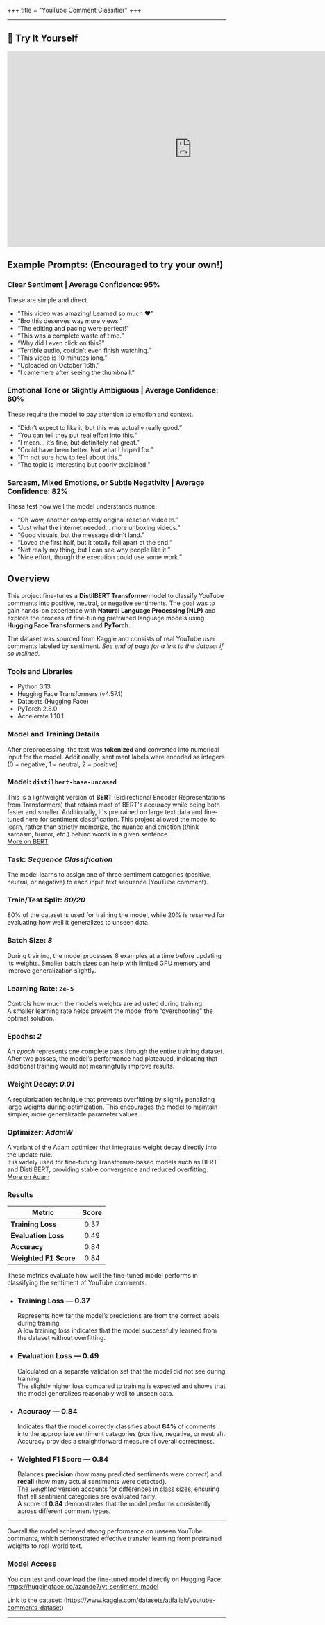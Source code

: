 +++
title = "YouTube Comment Classifier"
+++

<hr>

## 🧠 Try It Yourself

<iframe
	src="https://azande7-yt-sentiment-demo.hf.space"
	frameborder="0"
	width="850"
	height="450"
  scrolling="no"
></iframe>

## Example Prompts: (Encouraged to try your own!)
### Clear Sentiment | Average Confidence: 95%   
These are simple and direct.
- "This video was amazing! Learned so much ❤️”
- “Bro this deserves way more views.”
- “The editing and pacing were perfect!”
- “This was a complete waste of time.”
- “Why did I even click on this?”
- “Terrible audio, couldn’t even finish watching.”
- "This video is 10 minutes long.”
- “Uploaded on October 16th.”
- “I came here after seeing the thumbnail.”

### Emotional Tone or Slightly Ambiguous | Average Confidence: 80%  
These require the model to pay attention to emotion and context.  
- “Didn’t expect to like it, but this was actually really good.”
- “You can tell they put real effort into this.”
- “I mean… it’s fine, but definitely not great.”
- “Could have been better. Not what I hoped for.”
- “I’m not sure how to feel about this.”
- “The topic is interesting but poorly explained.”

### Sarcasm, Mixed Emotions, or Subtle Negativity | Average Confidence: 82%  
These test how well the model understands nuance. 
- “Oh wow, another completely original reaction video 🙄.”
- “Just what the internet needed… more unboxing videos.”
- “Good visuals, but the message didn’t land.”
- “Loved the first half, but it totally fell apart at the end.”
- “Not really my thing, but I can see why people like it.”
- “Nice effort, though the execution could use some work.”


## Overview

This project fine-tunes a **DistilBERT Transformer**model to classify YouTube comments into positive, neutral, or negative sentiments.
The goal was to gain hands-on experience with **Natural Language Processing (NLP)** and explore the process of fine-tuning pretrained language models using **Hugging Face Transformers** and **PyTorch**.

The dataset was sourced from Kaggle and consists of real YouTube user comments labeled by sentiment. *See end of page for a link to the dataset if so inclined.*


### Tools and Libraries
- Python 3.13
- Hugging Face Transformers (v4.57.1)
- Datasets (Hugging Face)
- PyTorch 2.8.0
- Accelerate 1.10.1

### Model and Training Details
After preprocessing, the text was **tokenized** and converted into numerical input for the model. Additionally, sentiment labels were encoded as integers (0 = negative, 1 = neutral, 2 = positive)

### Model: `distilbert-base-uncased`    
This is a lightweight version of **BERT** (Bidirectional Encoder Representations from Transformers) that retains most of BERT's accuracy while being both faster and smaller. Additionally, it's pretrained on large text data and fine-tuned here for sentiment classification. This project allowed the model to learn, rather than strictly memorize, the nuance and emotion (think sarcasm, humor, etc.) behind words in a given sentence.   
[More on BERT](/projects/yt-classifier/_bert-info/)

### Task: *Sequence Classification* 
The model learns to assign one of three sentiment categories (positive, neutral, or negative) to each input text sequence (YouTube comment).

### Train/Test Split: *80/20*   
80% of the dataset is used for training the model, while 20% is reserved for evaluating how well it generalizes to unseen data.

### Batch Size: *8* 
During training, the model processes 8 examples at a time before updating its weights. Smaller batch sizes can help with limited GPU memory and improve generalization slightly.

### Learning Rate: `2e-5`  
Controls how much the model’s weights are adjusted during training.  
A smaller learning rate helps prevent the model from “overshooting” the optimal solution.

### Epochs: *2*
An *epoch* represents one complete pass through the entire training dataset.  
After two passes, the model’s performance had plateaued, indicating that additional training would not meaningfully improve results.

### Weight Decay: *0.01*
A regularization technique that prevents overfitting by slightly penalizing large weights during optimization. This encourages the model to maintain simpler, more generalizable parameter values.

### Optimizer: *AdamW*  
A variant of the Adam optimizer that integrates weight decay directly into the update rule.  
It is widely used for fine-tuning Transformer-based models such as BERT and DistilBERT, providing stable convergence and reduced overfitting.   
[More on Adam](/projects/yt-classifier/_adam-info/)

### Results
| Metric | Score |
|---------|:------:|
| **Training Loss** | 0.37 |
| **Evaluation Loss** | 0.49 |
| **Accuracy** | 0.84 |
| **Weighted F1 Score** | 0.84 |

These metrics evaluate how well the fine-tuned model performs in classifying the sentiment of YouTube comments.

- ### **Training Loss — 0.37**  
  Represents how far the model’s predictions are from the correct labels during training.  
  A low training loss indicates that the model successfully learned from the dataset without overfitting.

- ### **Evaluation Loss — 0.49**  
  Calculated on a separate validation set that the model did not see during training.  
  The slightly higher loss compared to training is expected and shows that the model generalizes reasonably well to unseen data.

- ### **Accuracy — 0.84**  
  Indicates that the model correctly classifies about **84%** of comments into the appropriate sentiment categories (positive, negative, or neutral).  
  Accuracy provides a straightforward measure of overall correctness.

- ### **Weighted F1 Score — 0.84**  
  Balances **precision** (how many predicted sentiments were correct) and **recall** (how many actual sentiments were detected).  
  The *weighted* version accounts for differences in class sizes, ensuring that all sentiment categories are evaluated fairly.  
  A score of **0.84** demonstrates that the model performs consistently across different comment types.

---
Overall the model achieved strong performance on unseen YouTube comments, which demonstrated effective transfer learning from pretrained weights to real-world text.

### Model Access
You can test and download the fine-tuned model directly on Hugging Face:  
https://huggingface.co/azande7/yt-sentiment-model

Link to the dataset: (https://www.kaggle.com/datasets/atifaliak/youtube-comments-dataset)

---
